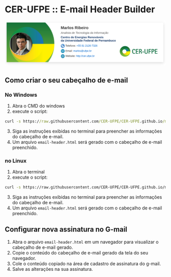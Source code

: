 # CER-UFPE :: E-mail Header Builder

![Exemplo de Cabeçalho de E-mail](email-header-exemple.png)

## Como criar o seu cabeçalho de e-mail

### No Windows

1. Abra o CMD do windows
2. execute o script:
```bat
curl -s https://raw.githubusercontent.com/CER-UFPE/CER-UFPE.github.io/main/build-mail-header.bat | cmd
```
3. Siga as instruções exibidas no terminal para preencher as informações do cabeçalho de e-mail.
4. Um arquivo `email-header.html` será gerado com o cabeçalho de e-mail preenchido.

### no Linux
1. Abra o terminal
2. execute o script:
```bash
curl -s https://raw.githubusercontent.com/CER-UFPE/CER-UFPE.github.io/main/build-mail-header.sh | bash
```
3. Siga as instruções exibidas no terminal para preencher as informações do cabeçalho de e-mail.
4. Um arquivo `email-header.html` será gerado com o cabeçalho de e-mail preenchido.

## Configurar nova assinatura no G-mail
1. Abra o arquivo `email-header.html` em um navegador para visualizar o cabeçalho de e-mail gerado.
2. Copie o conteúdo do cabeçalho de e-mail gerado da tela do seu navegador.
3. Cole o conteúdo copiado na área de cadastro de assinatura do g-mail.
4. Salve as alterações na sua assinatura.
